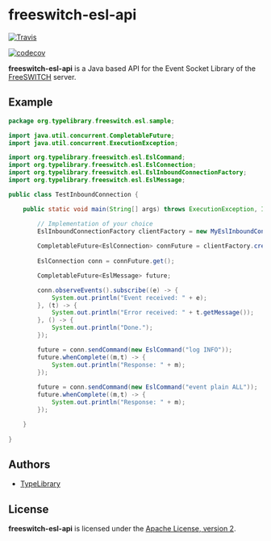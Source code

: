 
freeswitch-esl-api
==============================================================================

[![Travis](https://travis-ci.org/typelibrary/freeswitch-esl-api.svg?branch=master)](https://travis-ci.org/typelibrary/freeswitch-esl-api)

[![codecov](https://codecov.io/gh/typelibrary/freeswitch-esl-api/branch/master/graph/badge.svg)](https://codecov.io/gh/typelibrary/freeswitch-esl-api)

**freeswitch-esl-api** is a Java based API for the Event Socket Library of the
[FreeSWITCH](https://freeswitch.org/) server.

Example
------------------------------------------------------------------------------

```java
package org.typelibrary.freeswitch.esl.sample;

import java.util.concurrent.CompletableFuture;
import java.util.concurrent.ExecutionException;

import org.typelibrary.freeswitch.esl.EslCommand;
import org.typelibrary.freeswitch.esl.EslConnection;
import org.typelibrary.freeswitch.esl.EslInboundConnectionFactory;
import org.typelibrary.freeswitch.esl.EslMessage;

public class TestInboundConnection {

    public static void main(String[] args) throws ExecutionException, InterruptedException {

        // Implementation of your choice
        EslInboundConnectionFactory clientFactory = new MyEslInboundConnectionFactory();
        
        CompletableFuture<EslConnection> connFuture = clientFactory.createConnection("localhost", 8021, "ClueCon");
        
        EslConnection conn = connFuture.get();

        CompletableFuture<EslMessage> future;

        conn.observeEvents().subscribe((e) -> {
            System.out.println("Event received: " + e);
        }, (t) -> {
            System.out.println("Error received: " + t.getMessage());
        }, () -> {
            System.out.println("Done.");
        });

        future = conn.sendCommand(new EslCommand("log INFO"));
        future.whenComplete((m,t) -> {
            System.out.println("Response: " + m);
        });
        
        future = conn.sendCommand(new EslCommand("event plain ALL"));
        future.whenComplete((m,t) -> {
            System.out.println("Response: " + m);
        });

    }
    
}
```

Authors
------------------------------------------------------------------------------

- [TypeLibrary](mailto:git.user@typelibrary.org)

License
------------------------------------------------------------------------------

**freeswitch-esl-api** is licensed under the [Apache License, version 2](LICENSE).
